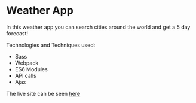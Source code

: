# Weather App

In this weather app you can search cities around the world and get a 5 day forecast!

Technologies and Techniques used:
- Sass
- Webpack
- ES6 Modules
- API calls
- Ajax

The live site can be seen [here](https://aznafro.github.io/goodmorning/)
